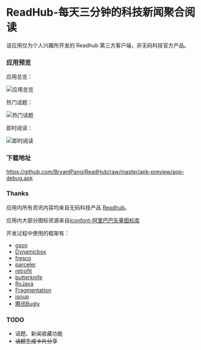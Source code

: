 # ReadHub-每天三分钟的科技新闻聚合阅读
该应用仅为个人兴趣所开发的 Readhub 第三方客户端，非无码科技官方产品。
### 应用预览
应用总览：

![应用总览](https://github.com/BryantPang/ReadHub/raw/master/apk-preview/%E5%BA%94%E7%94%A8%E6%80%BB%E8%A7%88.gif)

热门话题：

![热门话题](https://github.com/BryantPang/ReadHub/raw/master/apk-preview/%E7%83%AD%E9%97%A8%E8%AF%9D%E9%A2%98.gif)

即时阅读：

![即时阅读](https://github.com/BryantPang/ReadHub/raw/master/apk-preview/%E5%8D%B3%E6%97%B6%E9%98%85%E8%AF%BB.gif)

### 下载地址
https://github.com/BryantPang/ReadHub/raw/master/apk-preview/app-debug.apk
### Thanks
应用内所有资讯内容均来自无码科技产品 [Readhub](https://readhub.me/)。

应用内大部分图标资源来自[Iconfont-阿里巴巴矢量图标库](http://www.iconfont.cn/)

开发过程中使用的框架有：
- [gson](https://github.com/google/gson)
- [Dynamicbox](https://github.com/medyo/Dynamicbox)
- [fresco](https://github.com/facebook/fresco)
- [parceler](https://github.com/johncarl81/parceler)
- [retrofit](https://github.com/square/retrofit)
- [butterknife](https://github.com/JakeWharton/butterknife)
- [RxJava](https://github.com/ReactiveX/RxJava)
- [Fragmentation](https://github.com/YoKeyword/Fragmentation)
- [jsoup](https://github.com/jhy/jsoup)
- [腾讯Bugly](https://bugly.qq.com/v2/)

### TODO
- 话题、新闻收藏功能
- ~~话题生成卡片分享~~
